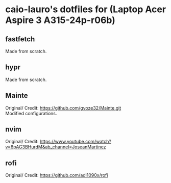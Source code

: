 # caio-lauro's dotfiles for (Laptop Acer Aspire 3 A315-24p-r06b)

## fastfetch

Made from scratch.

## hypr

Made from scratch.

## Mainte

Original/ Credit: https://github.com/gvoze32/Mainte.git \
Modified configurations.

## nvim

Original/ Credit: https://www.youtube.com/watch?v=6pAG3BHurdM&ab_channel=JoseanMartinez

## rofi

Original/ Credit: https://github.com/adi1090x/rofi

<!--
## Fix KDE Plasma Store
https://www.reddit.com/r/kde/comments/qq466h/system_settings_wont_open/

## Drivers for TL-WN823n
https://askubuntu.com/questions/1211157/how-do-i-get-a-tp-link-tl-wn823n-v3-wireless-adapter-working
-->

